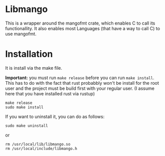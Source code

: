 # Libmango
This is a wrapper around the mangofmt crate, which enables C to call its functionallity. 
It also enables most Languages (that have a way to call C) to use mangofmt.

# Installation
It is install via the make file.

**Important:** 
you must run  `make release` before you can run `make install`.
This has to do with the fact that rust probabbly won't be install for the root user and the project must be build first with your regular user.
(I assume here that you have installed rust via rustup)

```
make release
sudo make install
```

If you want to uninstall it, you can do as follows:

```
sudo make uninstall
```

or 

```
rm /usr/local/lib/libmango.so
rm /usr/local/include/libmango.h
```

